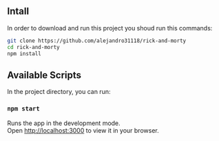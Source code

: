## Intall
In order to download and run this project you shoud run this commands:

```sh
git clone https://github.com/alejandro31118/rick-and-morty
cd rick-and-morty
npm install
```

## Available Scripts

In the project directory, you can run:

### `npm start`

Runs the app in the development mode.\
Open [http://localhost:3000](http://localhost:3000) to view it in your browser.
